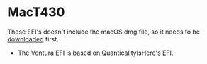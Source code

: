# MacT430

These EFI's doesn't include the macOS dmg file, so it needs to be
[downloaded](https://dortania.github.io/OpenCore-Install-Guide/installer-guide/linux-install.html#downloading-macos) first.

- The Ventura EFI is based on QuanticalityIsHere's [EFI](https://github.com/QuanticalityIsHere/lenovo-t430-efi).
